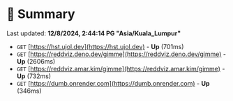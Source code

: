# 📖 Summary
Last updated: **12/8/2024, 2:44:14 PG "Asia/Kuala_Lumpur"**

- `GET` [https://hst.ujol.dev](https://hst.ujol.dev) - **Up** (701ms)
- `GET` [https://reddviz.deno.dev/gimme](https://reddviz.deno.dev/gimme) - **Up** (2606ms)
- `GET` [https://reddviz.amar.kim/gimme](https://reddviz.amar.kim/gimme) - **Up** (732ms)
- `GET` [https://dumb.onrender.com](https://dumb.onrender.com) - **Up** (346ms)
